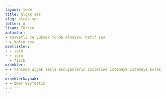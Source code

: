 ```yaml
---
layout: term
title: alçak ses
slug: alcak-ses
letter: A
lisan: Türkçe
anlamlar:
- Kuvvetli ve yüksek tonda olmayan, hafif ses
- ► kalın ses
ozellikler:
- - isim
- - isim
  - fizik
ornekler:
- - Yanında alçak sesle konuşanların sözlerine istemeye istemeye kulak kabarttı.
- - ''
orneklerkaynak:
- - Ömer Seyfettin
- - ''
---
```

